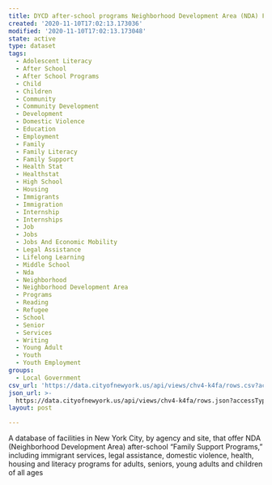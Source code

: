 ```yaml
---
title: DYCD after-school programs Neighborhood Development Area (NDA) Family Support
created: '2020-11-10T17:02:13.173036'
modified: '2020-11-10T17:02:13.173048'
state: active
type: dataset
tags:
  - Adolescent Literacy
  - After School
  - After School Programs
  - Child
  - Children
  - Community
  - Community Development
  - Development
  - Domestic Violence
  - Education
  - Employment
  - Family
  - Family Literacy
  - Family Support
  - Health Stat
  - Healthstat
  - High School
  - Housing
  - Immigrants
  - Immigration
  - Internship
  - Internships
  - Job
  - Jobs
  - Jobs And Economic Mobility
  - Legal Assistance
  - Lifelong Learning
  - Middle School
  - Nda
  - Neighborhood
  - Neighborhood Development Area
  - Programs
  - Reading
  - Refugee
  - School
  - Senior
  - Services
  - Writing
  - Young Adult
  - Youth
  - Youth Employment
groups:
  - Local Government
csv_url: 'https://data.cityofnewyork.us/api/views/chv4-k4fa/rows.csv?accessType=DOWNLOAD'
json_url: >-
  https://data.cityofnewyork.us/api/views/chv4-k4fa/rows.json?accessType=DOWNLOAD
layout: post

---
```

A database of facilities in New York City, by agency and site, that offer NDA (Neighborhood Development Area) after-school “Family Support Programs,” including immigrant services, legal assistance, domestic violence, health, housing and literacy programs for adults, seniors, young adults and children of all ages
